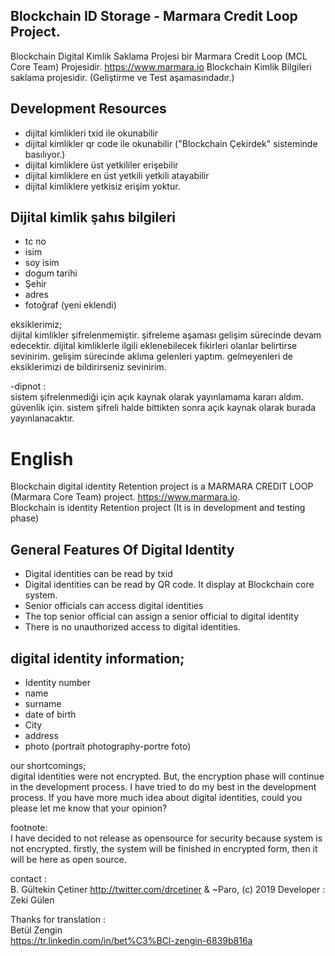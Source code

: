 ## Blockchain ID Storage - Marmara Credit Loop Project.

Blockchain Digital Kimlik Saklama Projesi bir Marmara Credit Loop (MCL Core Team) Projesidir. https://www.marmara.io 
Blockchain Kimlik Bilgileri saklama projesidir. (Geliştirme ve Test aşamasındadır.)

## Development Resources

- dijital kimlikleri txid ile okunabilir
- dijital kimlikler qr code ile okunabilir ("Blockchain Çekirdek" sisteminde basılıyor.) 
- dijital kimliklere üst yetkililer erişebilir
- dijital kimliklere en üst yetkili yetkili atayabilir
- dijital kimliklere yetkisiz erişim yoktur.


## Dijital kimlik şahıs bilgileri

- tc no
- isim
- soy isim
- dogum tarihi
- Şehir
- adres
- fotoğraf (yeni eklendi)


eksiklerimiz;  
dijital kimlikler şifrelenmemiştir. şifreleme aşaması gelişim sürecinde devam edecektir.
dijital kimliklerle ilgili eklenebilecek fikirleri olanlar belirtirse sevinirim. gelişim sürecinde aklıma gelenleri yaptım. gelmeyenleri de eksiklerimizi de bildirirseniz sevinirim.

-dipnot :  
sistem şifrelenmediği için açık kaynak olarak yayınlamama kararı aldım. güvenlik için. sistem şifreli halde bittikten sonra açık kaynak olarak burada yayınlanacaktır. 

# English

Blockchain digital identity Retention project is a MARMARA CREDIT LOOP (Marmara Core Team) project. https://www.marmara.io.  
Blockchain is identity Retention project (It is in development and testing phase)

## General Features Of Digital Identity

- Digital identities can be read by txid
- Digital identities can be read by QR code. It display at Blockchain core system.
- Senior officials can access digital identities
- The top senior official can assign a senior official to digital identity
- There is no unauthorized access to digital identities.

## digital identity information;

- Identity number
- name 
- surname
- date of birth
- City
- address
- photo (portrait photography-portre foto)

our shortcomings;  
digital identities were not encrypted. But, the encryption phase will continue in the development process.
I have tried to do my best in the development process. If you have more much idea about digital identities, could you please let me know that your opinion?

footnote:  
I have decided to not release as opensource for security because system is not encrypted. 
firstly, the system will be finished in encrypted form, then  it will be here as open source.

contact :  
B. Gültekin Çetiner http://twitter.com/drcetiner & ~Paro, (c) 2019 
Developer : Zeki Gülen

Thanks for translation :  
Betül Zengin  
https://tr.linkedin.com/in/bet%C3%BCl-zengin-6839b816a
